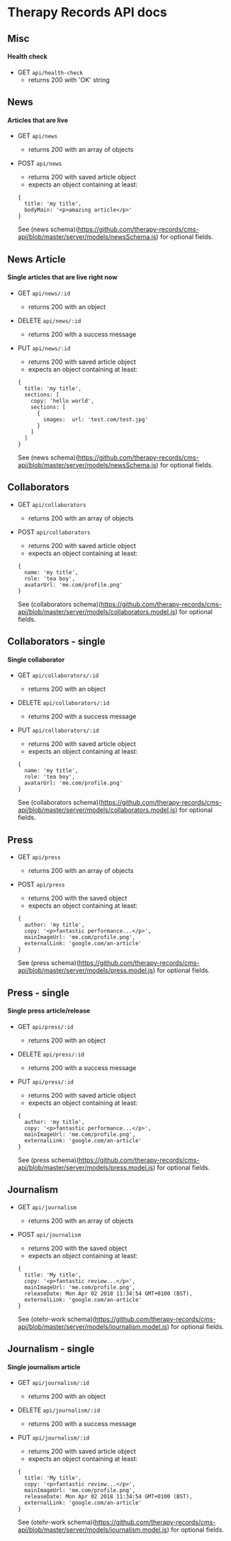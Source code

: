 # Therapy Records API docs


## Misc
#### Health check
- GET `api/health-check`
  - returns 200 with 'OK' string
  
## News
#### Articles that are live
- GET `api/news`
  - returns 200 with an array of objects

- POST `api/news`
  - returns 200 with saved article object
  - expects an object containing at least:
  ```
  {
    title: 'my title',
    bodyMain: '<p>amazing article</p>'
  }
  ```

  See (news schema)(https://github.com/therapy-records/cms-api/blob/master/server/models/newsSchema.js) for optional fields.


## News Article
#### Single articles that are live right now
- GET `api/news/:id`
  - returns 200 with an object

- DELETE `api/news/:id`
  - returns 200 with a success message

- PUT `api/news/:id`
  - returns 200 with saved article object
  - expects an object containing at least:
  ```
  {
    title: 'my title',
    sections: [
      copy: 'hello world',
      sections: [
        {
          images:  url: 'test.com/test.jpg'
        }
      ]
    ]
  }
  ```
  See (news schema)(https://github.com/therapy-records/cms-api/blob/master/server/models/newsSchema.js) for optional fields.


## Collaborators
- GET `api/collaborators`
  - returns 200 with an array of objects

- POST `api/collaborators`
  - returns 200 with saved article object
  - expects an object containing at least:
  ```
  {
    name: 'my title',
    role: 'tea boy',
    avatarUrl: 'me.com/profile.png'
  }
  ```

  See (collaborators schema)(https://github.com/therapy-records/cms-api/blob/master/server/models/collaborators.model.js) for optional fields.


## Collaborators - single
#### Single collaborator
- GET `api/collaborators/:id`
  - returns 200 with an object

- DELETE `api/collaborators/:id`
  - returns 200 with a success message

- PUT `api/collaborators/:id`
  - returns 200 with saved article object
  - expects an object containing at least:
  ```
  {
    name: 'my title',
    role: 'tea boy',
    avatarUrl: 'me.com/profile.png'
  }
  ```
  See (collaborators schema)(https://github.com/therapy-records/cms-api/blob/master/server/models/collaborators.model.js) for optional fields.


## Press
- GET `api/press`
  - returns 200 with an array of objects

- POST `api/press`
  - returns 200 with the saved object
  - expects an object containing at least:
  ```
  {
    author: 'my title',
    copy: '<p>fantastic performance...</p>',
    mainImageUrl: 'me.com/profile.png',
    externalLink: 'google.com/an-article'
  }
  ```

  See (press schema)(https://github.com/therapy-records/cms-api/blob/master/server/models/press.model.js) for optional fields.


## Press - single
#### Single press article/release
- GET `api/press/:id`
  - returns 200 with an object

- DELETE `api/press/:id`
  - returns 200 with a success message

- PUT `api/press/:id`
  - returns 200 with saved article object
  - expects an object containing at least:
  ```
  {
    author: 'my title',
    copy: '<p>fantastic performance...</p>',
    mainImageUrl: 'me.com/profile.png',
    externalLink: 'google.com/an-article'
  }
  ```
  See (press schema)(https://github.com/therapy-records/cms-api/blob/master/server/models/press.model.js) for optional fields.


## Journalism
- GET `api/journalism`
  - returns 200 with an array of objects

- POST `api/journalism`
  - returns 200 with the saved object
  - expects an object containing at least:
  ```
  {
    title: 'My title',
    copy: '<p>fantastic review...</p>',
    mainImageUrl: 'me.com/profile.png',
    releaseDate: Mon Apr 02 2018 11:34:54 GMT+0100 (BST),
    externalLink: 'google.com/an-article'
  }
  ```

  See (otehr-work schema)(https://github.com/therapy-records/cms-api/blob/master/server/models/journalism.model.js) for optional fields.


## Journalism - single
#### Single journalism article
- GET `api/journalism/:id`
  - returns 200 with an object

- DELETE `api/journalism/:id`
  - returns 200 with a success message

- PUT `api/journalism/:id`
  - returns 200 with saved article object
  - expects an object containing at least:
  ```
  {
    title: 'My title',
    copy: '<p>fantastic review...</p>',
    mainImageUrl: 'me.com/profile.png',
    releaseDate: Mon Apr 02 2018 11:34:54 GMT+0100 (BST),
    externalLink: 'google.com/an-article'
  }
  ```
  See (otehr-work schema)(https://github.com/therapy-records/cms-api/blob/master/server/models/journalism.model.js) for optional fields.

